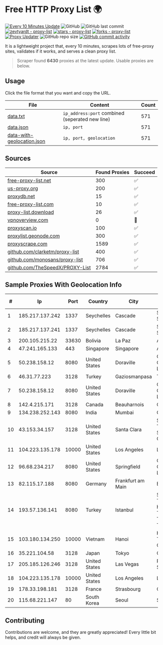 
# Free HTTP Proxy List 🌍

[![Every 10 Minutes Update](https://github.com/mertguvencli/http-proxy-list/actions/workflows/main.yml/badge.svg?branch=main)](https://github.com/mertguvencli/http-proxy-list/actions/workflows/main.yml)
![GitHub](https://img.shields.io/github/license/mertguvencli/http-proxy-list)
![GitHub last commit](https://img.shields.io/github/last-commit/mertguvencli/http-proxy-list)
[![zevtyardt - proxy-list](https://img.shields.io/static/v1?label=zevtyardt&message=proxy-list&color=blue&logo=github)](https://github.com/zevtyardt/proxy-list "Go to GitHub repo")
[![stars - proxy-list](https://img.shields.io/github/stars/zevtyardt/proxy-list?style=social)](https://github.com/zevtyardt/proxy-list)
[![forks - proxy-list](https://img.shields.io/github/forks/zevtyardt/proxy-list?style=social)](https://github.com/zevtyardt/proxy-list)
[![Proxy Updater](https://github.com/zevtyardt/proxy-list/workflows/Proxy%20Updater/badge.svg)](https://github.com/zevtyardt/proxy-list/actions?query=workflow:"Proxy+Updater")
![GitHub repo size](https://img.shields.io/github/repo-size/zevtyardt/proxy-list)
[![GitHub commit activity](https://img.shields.io/github/commit-activity/m/zevtyardt/proxy-list?logo=commits)](https://github.com/zevtyardt/proxy-list/commits/main)

It is a lightweight project that, every 10 minutes, scrapes lots of free-proxy sites, validates if it works, and serves a clean proxy list.

> Scraper found **6430** proxies at the latest update. Usable proxies are below.

## Usage

Click the file format that you want and copy the URL.

|File|Content|Count|
|----|-------|-----|
|[data.txt](https://raw.githubusercontent.com/mertguvencli/http-proxy-list/main/proxy-list/data.txt)|`ip_address:port` combined (seperated new line)|571|
|[data.json](https://raw.githubusercontent.com/mertguvencli/http-proxy-list/main/proxy-list/data.json)|`ip, port`|571|
|[data-with-geolocation.json](https://raw.githubusercontent.com/mertguvencli/http-proxy-list/main/proxy-list/data-with-geolocation.json)|`ip, port, geolocation`|571|

## Sources

|Source|Found Proxies|Succeed|
|------|-------------|-------|
|[free-proxy-list.net](https://free-proxy-list.net)|300|✅|
|[us-proxy.org](https://www.us-proxy.org)|200|✅|
|[proxydb.net](http://proxydb.net)|15|✅|
|[free-proxy-list.com](https://free-proxy-list.com/?page=&port=&type%5B%5D=http&type%5B%5D=https&up_time=0&search=Search)|10|✅|
|[proxy-list.download](https://www.proxy-list.download/HTTP)|26|✅|
|[vpnoverview.com](https://vpnoverview.com/privacy/anonymous-browsing/free-proxy-servers)|0|🚫|
|[proxyscan.io](https://www.proxyscan.io)|100|✅|
|[proxylist.geonode.com](https://proxylist.geonode.com/api/proxy-list?limit=300&page=1&sort_by=lastChecked&sort_type=desc&protocols=http,https)|300|✅|
|[proxyscrape.com](https://api.proxyscrape.com/v2/?request=displayproxies&protocol=http&timeout=10000&country=all&ssl=all&anonymity=all)|1589|✅|
|[github.com/clarketm/proxy-list](https://raw.githubusercontent.com/clarketm/proxy-list/master/proxy-list-raw.txt)|400|✅|
|[github.com/monosans/proxy-list](https://raw.githubusercontent.com/monosans/proxy-list/main/proxies/http.txt)|706|✅|
|[github.com/TheSpeedX/PROXY-List](https://raw.githubusercontent.com/TheSpeedX/PROXY-List/master/http.txt)|2784|✅|


## Sample Proxies With Geolocation Info

|#|Ip|Port|Country|City|Internet Service Provider|
|-|--|----|-------|----|-------------------------|
|1|185.217.137.242|1337|Seychelles|Cascade|Stallion Network Services Limited|
|2|185.217.137.241|1337|Seychelles|Cascade|Stallion Network Services Limited|
|3|200.105.215.22|33630|Bolivia|La Paz|AXS Bolivia S. A.|
|4|47.241.165.133|443|Singapore|Singapore|Alibaba.com LLC|
|5|50.238.158.12|8080|United States|Doraville|Comcast Cable Communications, LLC|
|6|46.31.77.223|3128|Turkey|Gaziosmanpasa|Talha Bogaz|
|7|50.238.158.12|8080|United States|Doraville|Comcast Cable Communications, LLC|
|8|142.4.215.171|3128|Canada|Beauharnois|OVH SAS|
|9|134.238.252.143|8080|India|Mumbai|Google LLC|
|10|43.153.34.157|3128|United States|Santa Clara|Shenzhen Tencent Computer Systems Company Limited|
|11|104.223.135.178|10000|United States|Los Angeles|LayerHost|
|12|96.68.234.217|8080|United States|Springfield|Comcast Cable Communications, LLC|
|13|82.115.17.188|8080|Germany|Frankfurt am Main|BitCommand LLC|
|14|193.57.136.141|8080|Turkey|Istanbul|SPDNet Telekomunikasyon Hizmetleri Bilgi Teknolojileri Taahhut Sanayi Ve Ticare|
|15|103.180.134.250|10000|Vietnam|Hanoi|Httvserver Technology Company Limited|
|16|35.221.104.58|3128|Japan|Tokyo|Google LLC|
|17|205.185.126.246|3128|United States|Las Vegas|FranTech Solutions|
|18|104.223.135.178|10000|United States|Los Angeles|LayerHost|
|19|178.33.198.181|3128|France|Strasbourg|OVH SAS|
|20|115.68.221.147|80|South Korea|Seoul|SMILESERV|



## Contributing

Contributions are welcome, and they are greatly appreciated! Every
little bit helps, and credit will always be given.

